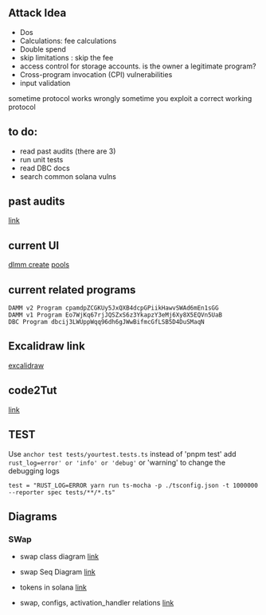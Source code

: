 ## Attack Idea
- Dos
- Calculations: fee calculations
- Double spend
- skip limitations : skip the fee
- access control for storage accounts. is the owner a legitimate program?
- Cross-program invocation (CPI) vulnerabilities
- input validation

sometime protocol works wrongly
sometime you exploit a correct working protocol

## to do:
- read past audits (there are 3)
- run unit tests
- read DBC docs
- search common solana vulns


## past audits 
[link](https://github.com/MeteoraAg/audits/)

## current UI
[dlmm create](https://app.meteora.ag/dlmm/create)
[pools](https://app.meteora.ag/)

## current related programs
```
DAMM v2 Program	cpamdpZCGKUy5JxQXB4dcpGPiikHawvSWAd6mEn1sGG
DAMM v1 Program	Eo7WjKq67rjJQSZxS6z3YkapzY3eMj6Xy8X5EQVn5UaB
DBC Program	dbcij3LWUppWqq96dh6gJWwBifmcGfLSB5D4DuSMaqN
```

## Excalidraw link
[excalidraw](https://excalidraw.com/#json=gE3cCmDycsswoZMn2CG99,7tloWQjuUkObeAznqa9mYA)

## code2Tut
[link](https://code2tutorial.com/tutorial/fe10879a-a9e3-45eb-a85e-4ca8e449b1fb/01_bonding_curve_mechanics_.md)
## TEST

Use `anchor test tests/yourtest.tests.ts` instead of 'pnpm test'
add `rust_log=error' or 'info' or 'debug'` or 'warning' to change the debugging logs

```
test = "RUST_LOG=ERROR yarn run ts-mocha -p ./tsconfig.json -t 1000000 --reporter spec tests/**/*.ts"

```


## Diagrams

### SWap
- swap class diagram
[link](https://mermaid.live/view#pako:eNrNVl1v2jAU_SuRn2CjUUMDhahCqqgmTVq1aq32MCFZbmKC1cROHYdBK_77rp0PHEi2Po4n8DnXuffcc294R6GIKApQmJA8v2MkliRdcQc-5sR5ECJZCr5msfNenjvO5wwO8ZrSPDD4F_hWchpGKJKEhkqTcApPCJxi1oApg6coJjh-LYSiWG0kzTciiYA19TtozyTvZSUifKER3tJcMR7jsJ1HniVM4YxIxanEhEc4lJQoIXVmA7hn6DyU4C2PliX0qGOgpvNy3ZgqrIQi5ifmRUqluezTwHXdYU-ApkIRJBUFVxbxsOK20j-ZVAVJtKCW1GU9oHPx_EL3zbFRJGVcdSNbUiTnUKl2N2bCQGAqt7QtcBnVCWVSKAGtLhsEdfbA5RXneNWWnugK7Qmu-9gdXKM9wfmrBFdIFupzb3y0JgkV25amy4SRt9uRUFoMkuQtXzPOFCMJe6NtO5AsS_Y4_00yLSOo34aLLCKQZCap4XSDIlcdKMtxWEBbwPZpllBVWfoZPNRwtAWbTugJUJJEelRq5QbDY5EnnoQpuIfptfyoXY2bkRQvlAftx21IDlWuqZQkCc4zqRfC4HRDjBydF8URk3AMGo8c-6phnUtnno-gzA8jrZUq9BLmCTOeFaqavnY7RaH6IE53oHefS2oF-x1_htR1nCNaFcbDpIhgjWk1ynzgbFBtDlNBf5OOxY-t6ltX9mtAdx-iVTkldP3famjP19ASpVezpdp1LNrbMNSlfBNgRnlzfP0tWtv9lGct70XnKn7So1LFdC_kToa15-_ZWWQHULbQDCYm5WU9V1ed-wg1I3sqA-eRxbCQjx00kSZDsw5JWoV_5YrKNQnpCbVM-l_cpssnmX3P9Fa4sRNctAxwsj_ABE_65K4-ODGC9c_mxnXb68V-F19cLCxuidf2ERq0yB3oX0PP1baHWTNsH6MRiiWLUKBkQUcI_nykRP9ExsUrpDY0pSsUwNeIrrWrVmjFDxCWEf5LiLSOlKKINyhYkySHX-Urpvrv11AoB18vdWIomM3MFSh4RzsUXE9cf345v5p5k_l07M-nI7RHwZXvXo8n3nzueVfexJv5k8MIvZmHeu5s5kPA9HLmz31v4vuHPx3IauE)

- swap Seq Diagram
[link](https://mermaid.live/view#pako:eNqVVV1P2zwU_iuer4KWhX4BaaRy0QDTq3cTQUAvpkqRl5y21hw72E7HhvjvO076kZZoYtwQ2895zjnP-egLzVQONKIGniqQGVxxttSsmEuCf6yySlbFd9DNuWTa8oyXTFrySJghjwb0aSw4SPsWETtE80jur_4_fQDTgUoc6moak0Qr55l4KyZzAan5ycr0p2ZlCfqkg_3ms7NMlBKxkgu-JB7LMlVJ2wFObm-_OPSMa1sx4Yz-Bp_OHHjKDJAZq4Ql3n3yhTyoHyA70Hc1-q5S9l3wh2Tq8PXzPmnnrBN81wGufXWgr2cPDn29RsnNXDaAx0-Xl3FEphUXOblHUROGJGBBm8ELK5wEac8nm6--T2rhC2yL14YgRoIkIh1l8TL77LsIWGE24bDM8jVDJZLmnDjvN58jIhTLvZP9pStJc5sWlT14icgSbGo1yyHNuQakVPIIodFHKnjBMY-Am7R9TjE4bDt0RzBmsmaC5-7ZcLncZsClsbrqZMZJQKfehxK7xFFnlV5DmqmiFKiaV3AsgrNLn1wZUrvSYFZK5CeHPFVZOy114_HIywKg1phMyA3AV_yKIpf19t7LlBCY-e7CJzspfKwFZgwL0JqJrfDYd7vKkcmEXD9jLf7bNEHLc6lVBsY0MoADoRjb6EBgz7-lua3se3jUvpBviRLXqEzccCH-zlU2wHSByB2dzA_kq4Gou5u2SfuUDgInY-vmSHjXG78O3ptCYd1xma3BnKLi5tQ8aYu14xm0zHF0I4J9KQ1Kny60KtIKjbwgCAiXmahyyOuCcVlWNm1G6oS0Ce6OCVyX1QQoXsuosVGlPaj1oXAd4ezYthZESfJ9v1veE0jb9Km1aVo1QAbcNREBnDdcN9atFX_7Mdg35D-P0GGU05kbx_bmaBUyW0H2o84tXbutGzTKkcsJ2fPXzzt68tHNncF_WGeL2-ANqcHe2VuXbuFiXzpZDgI4zj92-cWb9I7UyqG9E6lPl5rnNMLtAz4tQBfMHemLQ8-pXUEBcxrhZw4Ll9eczuUrmuGG_6ZUsbXUqlquaLRgOGg-bXp48-O9g2AMoGOnCo0GZ6Oag0Yv9JlGn4bn42A4HPXC_igcX_TPBj79RaMwGI16vcE47PeHo3E4Dl99-rv2OgiG5xfh-Tg8Cy_Ci2EvPH_9AwrJuk0)

- tokens in solana
[link](https://mermaid.live/view#pako:eNrdWOlu20YQfpUFiyA2IrkSKVES0QSQrzaNr1hyXaQqjCW5lBYhuSx3aVs5gP7qA_QR-mh5ks5yeSwlW7F7pED1R-Lu7Dcz38zODPXe8JhPDMeYpzhZoOnuLEbwefIE7ZOAxgRxsQwJRwFLkU-DgKQkFgh7HsvgWywTwtUJL8Scwxkk2FsSn6UMACMU0DB0vgoC27XdFhcp7Dlf-bbVsbrFY_uG-mLhWMlty2MhS6V0sAIZ0ViMC5UKcdBzR0FQIXZGwx6xmojmJsTcyCZkv48tDdL0rZ5lPwISC1wgdTrucNSrjevgzrD_GKRMLFhKxbKkz_dcm1R4pDvo9NfxVkAyTtJLHIak9A-bIzeoUWyv75HBZquqXJhKulAZ1K3Tm5ikiIGlYaiobKckxIL4ZWbwbXV2evbTzGicLtbl0lsyfx2QN0t6cjP-3j1xv311dvjj3mW2ex2MJtw2rR9e9_fH6sDzzR8llNvloN2zwyOGfZKq1YNb4mUCuyFxkEgzolb3IV7OimMvY6Aj8wRlcZHVRzhKWCq4g84h79vklkSJQC4OceyRmfGz4zh6vmuUHUPOojLDJjlslha6j8fAii6gli9i-ktG0Nj3U8I5SoDj3L7HM3AH4zoLAQ65RgM6pCT0uaNWPv36R37hrqo0dNBpIjn55ixz35Lli1qOZ0kSwn5m9-pFn3g0Ag2wPKxXKb-iMRUUh_Qd8R3kMhbWu0FKyDvyOZUPiIZWKtby955oTMfdKklLkW7BDknpNWQ1FL9zHPssKoPz34TEQYoOtPXpt98bGbZdCzKlT5e8gFqAVDHQBHEkT64FLyRzuMkbYi7y7ULxRD41ohxjAZxV5wH9xTq8f3Wndi9k_J_IAr28l2kwHZtrYTYLxqvG9oXC66AJjmRvLRIRYS7TUAm4mdBa7TUOM8L_ludwAcacM4_mFbrJwNYkgeuKw7yVy5Le2C6yZTyVBes-DCVztj-uKteWTwRJIWMpF9Tb_kJsSg7X7Spt8ourHKQs0q6VdjWawZebjRq-tgus1J1j_8ERAoO1wGj6C-iLS1mOdLuKvDjwzX6_O5I3O6QeekWWjyd2suSCRI9g9gDshyoyOT2CbGUpnkOSxOFye9VdKdBws54_Sm8vLs0Vx8z_h2PyfhUli5ZX9fjlyfRqfDH9rur0ZVFT-3s4Ri7kbLwsKvUjXN5jMUxtIVejF_JSgmWVrIFlr0AxuVECvKExJdew6KMtDgEQDJ2wmGwXmVmbqI4cnh8cvDko3TjMe_S_6Eg-BNB4XgOrseBrscCFL9V8-Zd9gmCdy1lVzngLmnDUVikkH8qZFbV32i8-QCPlH2BWu2u1Ktary-Zdy1ApNqhfIbTKHNQGAK8Mp2C1LVpcKiFFlWbZZiHz80KbrT4neYPyyoQHvTlCbmwgpxeUMPjNG5aD4gdIycq6WaqpMx951gWhkja13itnNvVuwquvPAjn86F2-UBCxV11G45uqFjUfh2P1a48ilU7WaX5CLskVK_bqc54M61mRtl4ZIKpvepdrL4jxrrqmXEKL_U5sTLWC3xdVMUoCwVNQnIHRpVSNcgYlOXMyOvGZfeVkEq4ILMmyvep9AOGDN0lKBkxE1h72eKZq_6FAPyi6eazcCP1ZoYSlh-fpiR_W0NH5_UqoJL1if6pNPBpEdTV8bmMBtSMJs76yPg0Tw4dSO9o9-FYcn6qo46ey3lpSz_5TBn0TB8rtiscEvtlkugsVX8UrFCEHsJRb601IRo3aZHuVUVaEiir86pv_Tt6w2akqtCvQtkAtcvEovoLBPppnqdakXeXCMq8tKQs9U2WjJYxT6lvOPJdv2VEMIhi-Wi8l0IzQyxIBEcc-OmTAEPay5T6CMcSHL9hLCpPpiybLwwnnxxaRpb4MPruUywDU4mARpLuSQ8Npzvo5RiG8964NRxzsNPrjga93sga9Ecj02oZS1i1duzB0LS6NqzY5nDwsWW8y5V2d6zhqDvqWh272-v1TLv_8U8Y1V7W)

- swap, configs, activation_handler relations
[link](https://mermaid.live/view#pako:eNqFU21v2jAQ_iuWpWpfIAqUl2BNlbLwMiRGEWTtNDKlXnKApcSObIe2g_73OQFGWjr1U3J3zz333JPLDkciBkzwKhGP0YZKjSbzgCOk8t9rSbMN8m6nw_Eo_Hbb_z4ZLAOD5yu2tqQK8K8CiJA3HC1nQiTeoUIjzbZUM8FD_ZwBqudnXDgcDBYleAigDg019IUqMPEp7D9zmrKokrEsq-QAHgf8lTrX88d3rj--nYZf3Wl_MpgbiRUFG8rjBGRVrusv3X8Av1AIPE-PxdFsuQYdRrmUwHWYCcY1qqOLnW5Q3mn9R9Pi3p2d_ZJPoXqkWVXB4j70_B_LhUl7-unzJ8ZX4sbMiETOtTqD7ufubGY2OixR0oSPZkQG8gi6cyfjvusPlluasJhqA2J8fcIyrrTMo0L2a6lXV2gOSbmP2rBMFTnzdVC9frOXQGO1r4yvFjMptiwG9daQvTGuwI1mRw6dS67QKxvfcp6jsidXhraQjTIqaQoa5EGGseodeESTxNRPBryDgJRphWBrBFSIjut7UihVT0WcJ4BYmgmp1VsOy5A8GFkoksZZQkpdipBCJCG-pDH0mYTS34d94dFHDJeHScjFuRmqy6v-iFnp8nH-DQtB1T834LiG15LFmJibgBpOQaa0CPGuIA-w3kAKASbmNYYVzRMd4IC_mLaM8p9CpKdOKfL1BpMVTZSJ8qy4uz6j5vjPEHNqIL3injFp2u2SA5MdfsKkZXXbttO2r9stp9frNk3xGZNGo2v1HKdjm3zDttut7ksN_ymnNiy72Wo6Had53TGQptN--QvkYJIe)